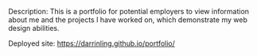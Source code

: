 Description: This is a portfolio for potential employers to view information about me and the projects I have worked on, which demonstrate my web design abilities.

Deployed site: https://darrinling.github.io/portfolio/
